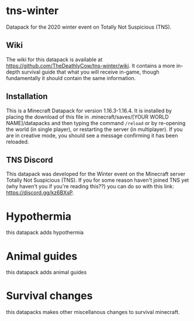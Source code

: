 # tns-winter
Datapack for the 2020 winter event on Totally Not Suspicious (TNS).

## Wiki
The wiki for this datapack is available at https://github.com/TheDeathlyCow/tns-winter/wiki. It contains a more in-depth survival guide that what you will receive in-game, though fundamentally it should contain the same information.

## Installation
This is a Minecraft Datapack for version 1.16.3-1.16.4. It is installed by placing the download of this file in .minecraft/saves/[YOUR WORLD NAME]/datapacks and then typing the command `/reload` or by re-opening the world (in single player), or restarting the server (in multiplayer). If you are in creative mode, you should see a message confirming it has been reloaded.

## TNS Discord
This datapack was developed for the Winter event on the Minecraft server Totally Not Suspicious (TNS). If you for some reason haven't joined TNS yet (why haven't you if you're reading this??) you can do so with this link: https://discord.gg/kz6BXsP. 

# Hypothermia
this datapack adds hypothermia

# Animal guides
this datapack adds animal guides

# Survival changes
this datapacks makes other miscellanous changes to survival minecraft. 
